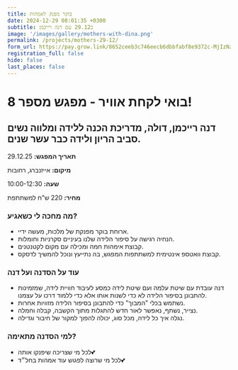 ```yaml
---
title: בוקר מפנק לאמהות
date: 2024-12-29 08:01:35 +0300
subtitle: ב29.12 עם דנה רייכמן
image: '/images/gallery/mothers-with-dina.png'
permalink: /projects/mothers-29-12/
form_url: https://pay.grow.link/8652ceeb3c746eecb6dbbfabf8e9372c-MjIzNzg5Mw
registration_full: false
hide: false
last_places: false
---
```


# בואי לקחת אוויר - מפגש מספר 8!

## דנה רייכמן, דולה, מדריכת הכנה ללידה ומלווה נשים סביב הריון ולידה כבר עשר שנים.

**תאריך המפגש:** 29.12.25 

**מיקום:** אייזנברג, רחובות  

**שעה:** 10:00-12:30 

**מחיר:** 220 ש"ח למשתתפת

### מה מחכה לי כשאגיע?

- ארוחת בוקר מפנקת של מלכות, מעשה ידיי.
- הנחיה רגישה על סיפור הלידה שלנו בעיניים סקרניות וחומלות.
- קבוצת אימהות חמה ומכילה עם מקום לקטנטנים.
- קבוצת וואטספ אינטימית למשתתפות המפגש, בה נתייעץ ונוכל להמשיך לדסקס.

### עוד על הסדנה ועל דנה

- דנה עובדת עם שיטת עלמה ועם שיטת לידה כמסע לעיבוד חוויית לידה, שמזמינות להתבונן בסיפור הלידה לא כדי לשנות אותו אלא כדי ללמוד דרכו על עצמנו.
- נשתמש בכלי "המבוך" כדי להתבונן בסיפור הלידה מזוויות אחרות.
- נצייר, נשתף, נאפשר לאור חדש להתגלות מתוך הקשבה, קבלה וחמלה.
- נגלה איך כל לידה, מכל סוג, יכולה להפוך למקור של חיבור וגדילה.

### למי הסדנה מתאימה?

- לכל מי שצריכה שיפנקו אותה💕
- לכל מי שרוצה לפגוש עוד אמהות בחל״ד💕



